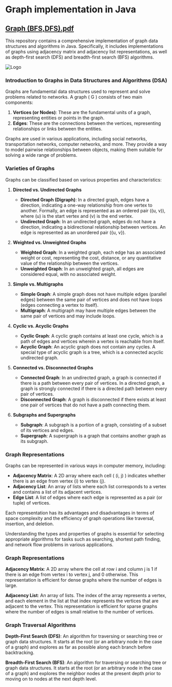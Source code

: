 
# Graph implementation in Java


## [Graph (BFS,DFS).pdf](https://github.com/user-attachments/files/15937559/Graph.BFS.DFS.pdf)


This repository contains a comprehensive implementation of graph data structures and algorithms in Java. Specifically, it includes implementations of graphs using adjacency matrix and adjacency list representations, as well as depth-first search (DFS) and breadth-first search (BFS) algorithms.

![Logo](https://encrypted-tbn0.gstatic.com/images?q=tbn:ANd9GcSt3kd0B55k43PCBQTGWCIkXlG7axKuYseMXA&s)

### Introduction to Graphs in Data Structures and Algorithms (DSA)

Graphs are fundamental data structures used to represent and solve problems related to networks. A graph \( G \) consists of two main components:
1. **Vertices (or Nodes)**: These are the fundamental units of a graph, representing entities or points in the graph.
2. **Edges**: These are the connections between the vertices, representing relationships or links between the entities.

Graphs are used in various applications, including social networks, transportation networks, computer networks, and more. They provide a way to model pairwise relationships between objects, making them suitable for solving a wide range of problems.

### Varieties of Graphs

Graphs can be classified based on various properties and characteristics:

1. **Directed vs. Undirected Graphs**
   - **Directed Graph (Digraph)**: In a directed graph, edges have a direction, indicating a one-way relationship from one vertex to another. Formally, an edge is represented as an ordered pair \((u, v)\), where \(u\) is the start vertex and \(v\) is the end vertex.
   - **Undirected Graph**: In an undirected graph, edges do not have a direction, indicating a bidirectional relationship between vertices. An edge is represented as an unordered pair \(\{u, v\}\).

2. **Weighted vs. Unweighted Graphs**
   - **Weighted Graph**: In a weighted graph, each edge has an associated weight or cost, representing the cost, distance, or any quantitative value of the relationship between the vertices.
   - **Unweighted Graph**: In an unweighted graph, all edges are considered equal, with no associated weight.

3. **Simple vs. Multigraphs**
   - **Simple Graph**: A simple graph does not have multiple edges (parallel edges) between the same pair of vertices and does not have loops (edges connecting a vertex to itself).
   - **Multigraph**: A multigraph may have multiple edges between the same pair of vertices and may include loops.

4. **Cyclic vs. Acyclic Graphs**
   - **Cyclic Graph**: A cyclic graph contains at least one cycle, which is a path of edges and vertices wherein a vertex is reachable from itself.
   - **Acyclic Graph**: An acyclic graph does not contain any cycles. A special type of acyclic graph is a tree, which is a connected acyclic undirected graph.

5. **Connected vs. Disconnected Graphs**
   - **Connected Graph**: In an undirected graph, a graph is connected if there is a path between every pair of vertices. In a directed graph, a graph is strongly connected if there is a directed path between every pair of vertices.
   - **Disconnected Graph**: A graph is disconnected if there exists at least one pair of vertices that do not have a path connecting them.

6. **Subgraphs and Supergraphs**
   - **Subgraph**: A subgraph is a portion of a graph, consisting of a subset of its vertices and edges.
   - **Supergraph**: A supergraph is a graph that contains another graph as its subgraph.

### Graph Representations

Graphs can be represented in various ways in computer memory, including:
- **Adjacency Matrix**: A 2D array where each cell \( (i, j) \) indicates whether there is an edge from vertex \(i\) to vertex \(j\).
- **Adjacency List**: An array of lists where each list corresponds to a vertex and contains a list of its adjacent vertices.
- **Edge List**: A list of edges where each edge is represented as a pair (or tuple) of vertices.

Each representation has its advantages and disadvantages in terms of space complexity and the efficiency of graph operations like traversal, insertion, and deletion.

Understanding the types and properties of graphs is essential for selecting appropriate algorithms for tasks such as searching, shortest path finding, and network flow problems in various applications.

### Graph Representations


**Adjacency Matrix**: A 2D array where the cell at row i and column j is 1 if there is an edge from vertex i to vertex j, and 0 otherwise. This representation is efficient for dense graphs where the number of edges is large.


**Adjacency List**: An array of lists. The index of the array represents a vertex, and each element in the list at that index represents the vertices that are adjacent to the vertex. This representation is efficient for sparse graphs where the number of edges is small relative to the number of vertices.

### Graph Traversal Algorithms


**Depth-First Search (DFS)**: An algorithm for traversing or searching tree or graph data structures. It starts at the root (or an arbitrary node in the case of a graph) and explores as far as possible along each branch before backtracking.


**Breadth-First Search (BFS)**: An algorithm for traversing or searching tree or graph data structures. It starts at the root (or an arbitrary node in the case of a graph) and explores the neighbor nodes at the present depth prior to moving on to nodes at the next depth level.
